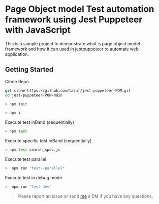 # Page Object model Test automation framework using Jest Puppeteer with JavaScript

This is a sample project to demonstrate what is page object model framework and how it can used in jestpuppeteer to automate web application. 

## Getting Started


Clone Repo

```bash
git clone https://github.com/taruf/jest-puppeteer-POM.git
cd jest-puppeteer-POM-main
```

```bash
> npm init
```

```bash
> npm i
```


Execute test inBand (sequentially)
```bash
> npm test 
```

Execute specific test inBand (sequentially)
```bash
> npm test search_spec.js
```


Execute test parallel
```bash
>  npm run "test--parallel"
```

Execute test in debug mode
```bash
>  npm run "test-dev"
```




> Please report an issue or send [me](https://twitter.com/taruf) a DM if you have any questions.
